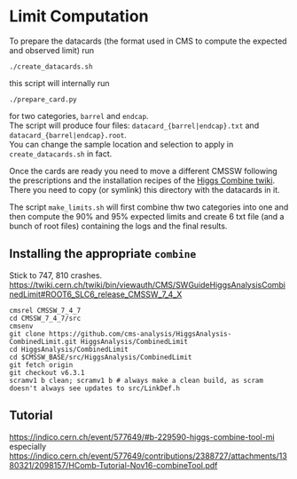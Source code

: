 Limit Computation
=================

To prepare the datacards (the format used in CMS to compute the expected and observed limit) run

```
./create_datacards.sh
```

this script will internally run 

```
./prepare_card.py
```

for two categories, ```barrel``` and ```endcap```.  
The script will produce four files: ```datacard_{barrel|endcap}.txt``` and ```datacard_{barrel|endcap}.root```.  
You can change the sample location and selection to apply in ```create_datacards.sh``` in fact.  

Once the cards are ready you need to move a different CMSSW following the prescriptions and the installation recipes of the [Higgs Combine twiki](https://twiki.cern.ch/twiki/bin/viewauth/CMS/SWGuideHiggsAnalysisCombinedLimit).
There you need to copy (or symlink) this directory with the datacards in it.

The script ```make_limits.sh``` will first combine thw two categories into one and then compute the 90% and 95% expected limits and create 6 txt file (and a bunch of root files) containing the logs and the final results.


## Installing the appropriate `combine`

Stick to 747, 810 crashes.  
https://twiki.cern.ch/twiki/bin/viewauth/CMS/SWGuideHiggsAnalysisCombinedLimit#ROOT6_SLC6_release_CMSSW_7_4_X

```
cmsrel CMSSW_7_4_7
cd CMSSW_7_4_7/src 
cmsenv
git clone https://github.com/cms-analysis/HiggsAnalysis-CombinedLimit.git HiggsAnalysis/CombinedLimit
cd HiggsAnalysis/CombinedLimit
cd $CMSSW_BASE/src/HiggsAnalysis/CombinedLimit
git fetch origin
git checkout v6.3.1
scramv1 b clean; scramv1 b # always make a clean build, as scram doesn't always see updates to src/LinkDef.h
```

## Tutorial
https://indico.cern.ch/event/577649/#b-229590-higgs-combine-tool-mi
especially
https://indico.cern.ch/event/577649/contributions/2388727/attachments/1380321/2098157/HComb-Tutorial-Nov16-combineTool.pdf

